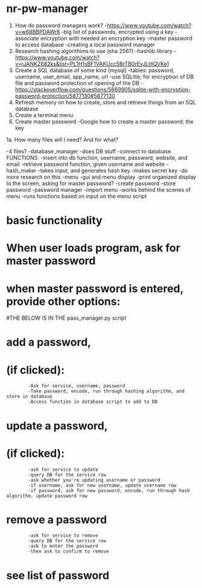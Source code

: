 # nr-pw-manager

1. How do password managers work? -https://www.youtube.com/watch?v=w68BBPDAWr8
   -big list of passwords, encrypted using a key
   -associate encryption with needed an encryption key
   -master password to access database
   -creating a local password manager
2. Research hashing algorithims to use (sha 256?)
   -hashlib library -https://www.youtube.com/watch?v=rJANKZ682ks&list=PL1H1sBF1VAKUcc5BrTB0rEvJLtIIQVKe1
3. Create a SQL database of some kind (mysql)
   -tables: password, username, user_email, app_name, url
   -use SQLlite; for encryption of DB file and password protection of opening of the DB - https://stackoverflow.com/questions/5669905/sqlite-with-encryption-password-protection/5877130#5877130
4. Refresh memory on how to create, store and retrieve things from an SQL database
5. Create a terminal menu
6. Create master password
   -Google how to create a master password; the key

1a. How many files will I need? And for what?

-4 files?
-database_manager
-does DB stuff
-connect to database
FUNCTIONS:
-insert into db function, username, password, website, and email
-retrieve password function, given username and website
-hash_maker
-takes input, and generates hash key
-makes secret key
-do more research on this
-menu
-gui and menu display
-print organized display to the screen, asking for master password?
-create password
-store password
-password manager
-import menu
-works behind the scenes of menu
-runs functions based on input on the menu script

# basic functionality

# When user loads program, ask for master password

# when master password is entered, provide other options:

#THE BELOW IS IN THE pass_manager.py script

# add a password,

# (if clicked):

    		-Ask for service, username, password
    		-Take password, encode, run through hashing algorithm, and store in database
    		-Access function in database script to add to DB

# update a password,

# (if clicked):

    		-ask for service to update
    		-query DB for the service row
    		-ask whether you're updating username or password
    		-if username, ask for new username, update username row
    		-if password, ask for new password, encode, run through hash algorithm, update password row

# remove a password

    		-ask for service to remove
    		-query DB for the service row
    		-ask to enter the password
    		-then ask to confirm to remove

# see list of password
